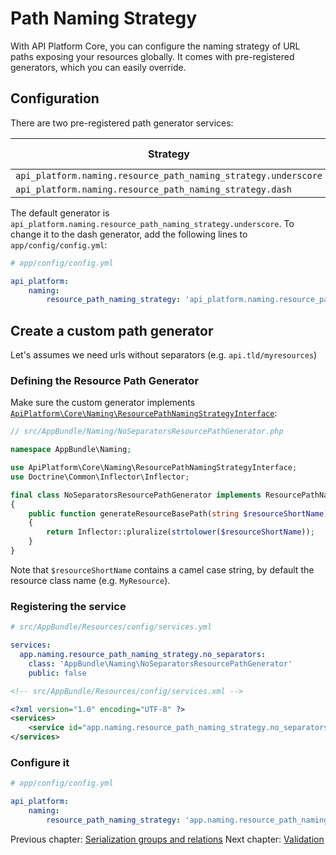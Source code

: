 # Path Naming Strategy

With API Platform Core, you can configure the naming strategy of URL paths exposing your resources globally.
It comes with pre-registered generators, which you can easily override.

## Configuration

There are two pre-registered path generator services:

Strategy                                                       | Entity name  | Path result
---------------------------------------------------------------|--------------|----------------
`api_platform.naming.resource_path_naming_strategy.underscore` | `MyResource` | `/my_resources`
`api_platform.naming.resource_path_naming_strategy.dash`       | `MyResource` | `/my-resources`

The default generator is `api_platform.naming.resource_path_naming_strategy.underscore`.
To change it to the dash generator, add the following lines to `app/config/config.yml`:

```yaml
# app/config/config.yml

api_platform:
    naming:
        resource_path_naming_strategy: 'api_platform.naming.resource_path_naming_strategy.dash'
```

## Create a custom path generator

Let's assumes we need urls without separators (e.g. `api.tld/myresources`)

### Defining the Resource Path Generator

Make sure the custom generator implements [`ApiPlatform\Core\Naming\ResourcePathNamingStrategyInterface`](https://github.com/api-platform/core/blob/master/src/Naming/ResourcePathNamingStrategyInterface.php):

```php
// src/AppBundle/Naming/NoSeparatorsResourcePathGenerator.php

namespace AppBundle\Naming;

use ApiPlatform\Core\Naming\ResourcePathNamingStrategyInterface;
use Doctrine\Common\Inflector\Inflector;

final class NoSeparatorsResourcePathGenerator implements ResourcePathNamingStrategyInterface
{
    public function generateResourceBasePath(string $resourceShortName) : string
    {
        return Inflector::pluralize(strtolower($resourceShortName));
    }
}
```

Note that `$resourceShortName` contains a camel case string, by default the resource class name (e.g. `MyResource`).

### Registering the service

<configurations>

```yaml
# src/AppBundle/Resources/config/services.yml

services:
  app.naming.resource_path_naming_strategy.no_separators:
    class: 'AppBundle\Naming\NoSeparatorsResourcePathGenerator'
    public: false
```

```xml
<!-- src/AppBundle/Resources/config/services.xml -->

<?xml version="1.0" encoding="UTF-8" ?>
<services>
    <service id="app.naming.resource_path_naming_strategy.no_separators" class="AppBundle\Naming\NoSeparatorsResourcePathGenerator" public="false" />
</services>
```

</configurations>

### Configure it

```yaml
# app/config/config.yml

api_platform:
    naming:
        resource_path_naming_strategy: 'app.naming.resource_path_naming_strategy.no_separators'
```

Previous chapter: [Serialization groups and relations](serialization-groups-and-relations.md)
Next chapter: [Validation](validation.md)
